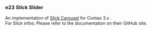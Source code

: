 ### e23 Slick Slider

An implementation of [Slick Carousel](https://kenwheeler.github.io/slick/) for Contao 3.x .  
For Slick infos: Please refer to the documentation on their GitHub site.
